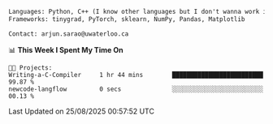 ```txt
Languages: Python, C++ (I know other languages but I don't wanna work in em)
Frameworks: tinygrad, PyTorch, sklearn, NumPy, Pandas, Matplotlib

Contact: arjun.sarao@uwaterloo.ca
```

<!--START_SECTION:waka-->
📊 **This Week I Spent My Time On** 

```text
🐱‍💻 Projects: 
Writing-a-C-Compiler     1 hr 44 mins        █████████████████████████   99.87 % 
newcode-langflow         0 secs              ░░░░░░░░░░░░░░░░░░░░░░░░░   00.13 % 
```


 Last Updated on 25/08/2025 00:57:52 UTC
<!--END_SECTION:waka-->
